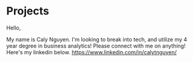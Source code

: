 # Projects
Hello,

My name is Caly Nguyen.
I'm looking to break into tech, and utilize my 4 year degree in business analytics!
Please connect with me on anything!
Here's my linkedin below.
https://www.linkedin.com/in/calytnguyen/
